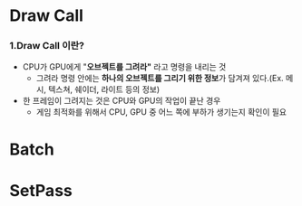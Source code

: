 
# Draw Call

### 1.Draw Call 이란?
- CPU가 GPU에게 "**오브젝트를 그려라"** 라고 명령을 내리는 것
  - 그려라 명령 안에는 **하나의 오브젝트를 그리기 위한 정보**가 담겨져 있다.(Ex. 메시, 텍스쳐, 쉐이더, 라이트 등의 정보)
- 한 프레임이 그려지는 것은 CPU와 GPU의 작업이 끝난 경우
  - 게임 최적화를 위해서 CPU, GPU 중 어느 쪽에 부하가 생기는지 확인이 필요


# Batch


# SetPass
